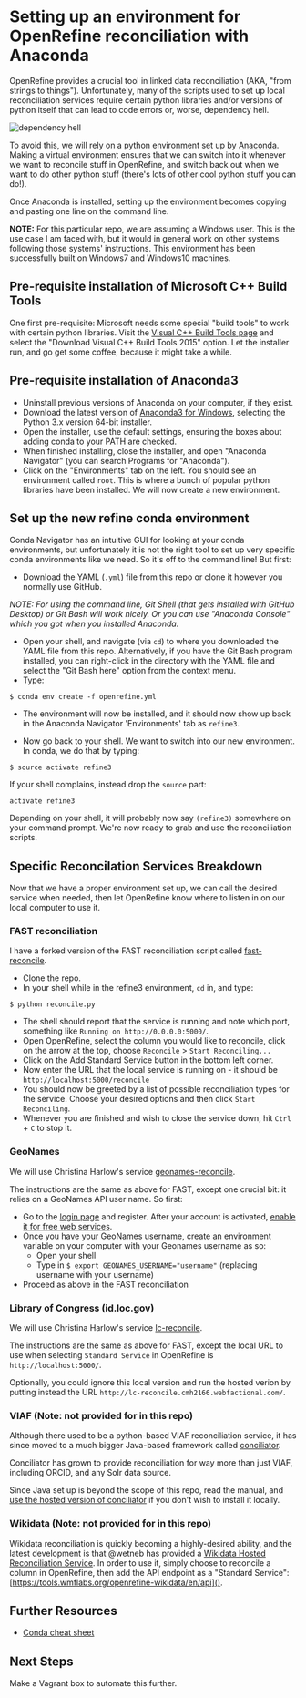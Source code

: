 # Setting up an environment for OpenRefine reconciliation with Anaconda

OpenRefine provides a crucial tool in linked data reconciliation (AKA, "from strings to things"). Unfortunately, many of the scripts used to set up local reconciliation services require certain python libraries and/or versions of python itself that can lead to code errors or, worse, dependency hell.  

![dependency hell](https://i0.wp.com/imgs.xkcd.com/comics/cautionary.png)


To avoid this, we will rely on a python environment set up by [Anaconda](https://conda.io/docs/intro.html). Making a virtual environment ensures that we can switch into it whenever we want to reconcile stuff in OpenRefine, and switch back out when we want to do other python stuff (there's lots of other cool python stuff you can do!).  

Once Anaconda is installed, setting up the environment becomes copying and pasting one line on the command line.  

**NOTE:** For this particular repo, we are assuming a Windows user. This is the use case I am faced with, but it would in general work on other systems following those systems' instructions. This environment has been successfully built on Windows7 and Windows10 machines.

## Pre-requisite installation of Microsoft C++ Build Tools

One first pre-requisite: Microsoft needs some special "build tools" to work with certain python libraries. Visit the [Visual C++ Build Tools page](http://landinghub.visualstudio.com/visual-cpp-build-tools) and select the "Download Visual C++ Build Tools 2015" option. Let the installer run, and go get some coffee, because it might take a while.

## Pre-requisite installation of Anaconda3

+ Uninstall previous versions of Anaconda on your computer, if they exist.
+ Download the latest version of [Anaconda3 for Windows](https://www.continuum.io/downloads), selecting the Python 3.x version 64-bit installer.  
+ Open the installer, use the default settings, ensuring the boxes about adding conda to your PATH are checked.
+ When finished installing, close the installer, and open "Anaconda Navigator" (you can search Programs for "Anaconda").
+ Click on the "Environments" tab on the left. You should see an environment called `root`. This is where a bunch of popular python libraries have been installed. We will now create a new environment.  

## Set up the new refine conda environment

Conda Navigator has an intuitive GUI for looking at your conda environments, but unfortunately it is not the right tool to set up very specific conda environments like we need. So it's off to the command line! But first:  

+ Download the YAML (`.yml`) file from this repo or clone it however you normally use GitHub.

_NOTE: For using the command line, Git Shell (that gets installed with GitHub Desktop) or Git Bash will work nicely. Or you can use "Anaconda Console" which you got when you installed Anaconda._  

+ Open your shell, and navigate (via `cd`) to where you downloaded the YAML file from this repo. Alternatively, if you have the Git Bash program installed, you can right-click in the directory with the YAML file and select the "Git Bash here" option from the context menu.  
+ Type:  
```
$ conda env create -f openrefine.yml
```  

+ The environment will now be installed, and it should now show up back in the Anaconda Navigator 'Environments' tab as `refine3`.

+ Now go back to your shell. We want to switch into our new environment. In conda, we do that by typing:

```
$ source activate refine3
```

If your shell complains, instead drop the `source` part:
```
activate refine3
```

Depending on your shell, it will probably now say `(refine3)` somewhere on your command prompt. We're now ready to grab and use the reconciliation scripts.

## Specific Reconcilation Services Breakdown

Now that we have a proper environment set up, we can call the desired service when needed, then let OpenRefine know where to listen in on our local computer to use it.

### FAST reconciliation

I have a forked version of the FAST reconciliation script called [fast-reconcile](https://github.com/remerjohnson/fast-reconcile).  

+ Clone the repo.
+ In your shell while in the refine3 environment, `cd` in, and type:

```
$ python reconcile.py
```
+ The shell should report that the service is running and note which port, something like `Running on http://0.0.0.0:5000/`.
+ Open OpenRefine, select the column you would like to reconcile, click on the arrow at the top, choose `Reconcile` > `Start Reconciling...`
+ Click on the Add Standard Service button in the bottom left corner.
+ Now enter the URL that the local service is running on - it should be `http://localhost:5000/reconcile`
+ You should now be greeted by a list of possible reconciliation types for the service. Choose your desired options and then click `Start Reconciling`.
+ Whenever you are finished and wish to close the service down, hit `Ctrl` + `C` to stop it.

### GeoNames

We will use Christina Harlow's service [geonames-reconcile](https://github.com/cmh2166/geonames-reconcile).  

The instructions are the same as above for FAST, except one crucial bit: it relies on a GeoNames API user name. So first:

+ Go to the [login page](http://www.geonames.org/login) and register. After your account is activated, [enable it for free web services](http://www.geonames.org/manageaccount).
+ Once you have your GeoNames username, create an environment variable on your computer with your Geonames username as so:
  + Open your shell
  + Type in `$ export GEONAMES_USERNAME="username"` (replacing username with your username)
+ Proceed as above in the FAST reconciliation

### Library of Congress (id.loc.gov)

We will use Christina Harlow's service [lc-reconcile](https://github.com/cmh2166/lc-reconcile).

The instructions are the same as above for FAST, except the local URL to use when selecting `Standard Service` in OpenRefine is `http://localhost:5000/`.

Optionally, you could ignore this local version and run the hosted verion by putting instead the URL `http://lc-reconcile.cmh2166.webfactional.com/`.  

### VIAF (Note: not provided for in this repo)

Although there used to be a python-based VIAF reconciliation service, it has since moved to a much bigger Java-based framework called [conciliator](https://github.com/codeforkjeff/conciliator).  

Conciliator has grown to provide reconciliation for way more than just VIAF, including ORCID, and any Solr data source.

Since Java set up is beyond the scope of this repo, read the manual, and [use the hosted version of conciliator](http://refine.codefork.com/) if you don't wish to install it locally.  

### Wikidata (Note: not provided for in this repo)

Wikidata reconciliation is quickly becoming a highly-desired ability, and the latest development is that @wetneb has provided a [Wikidata Hosted Reconciliation Service](https://tools.wmflabs.org/openrefine-wikidata/). In order to use it, simply choose to reconcile a column in OpenRefine, then add the API endpoint as a "Standard Service": [https://tools.wmflabs.org/openrefine-wikidata/en/api]().   

## Further Resources

+ [Conda cheat sheet](https://conda.io/docs/using/cheatsheet.html)

## Next Steps

Make a Vagrant box to automate this further.
